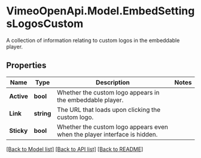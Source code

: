 # VimeoOpenApi.Model.EmbedSettingsLogosCustom
A collection of information relating to custom logos in the embeddable player.
## Properties

Name | Type | Description | Notes
------------ | ------------- | ------------- | -------------
**Active** | **bool** | Whether the custom logo appears in the embeddable player. | 
**Link** | **string** | The URL that loads upon clicking the custom logo. | 
**Sticky** | **bool** | Whether the custom logo appears even when the player interface is hidden. | 

[[Back to Model list]](../README.md#documentation-for-models) [[Back to API list]](../README.md#documentation-for-api-endpoints) [[Back to README]](../README.md)

